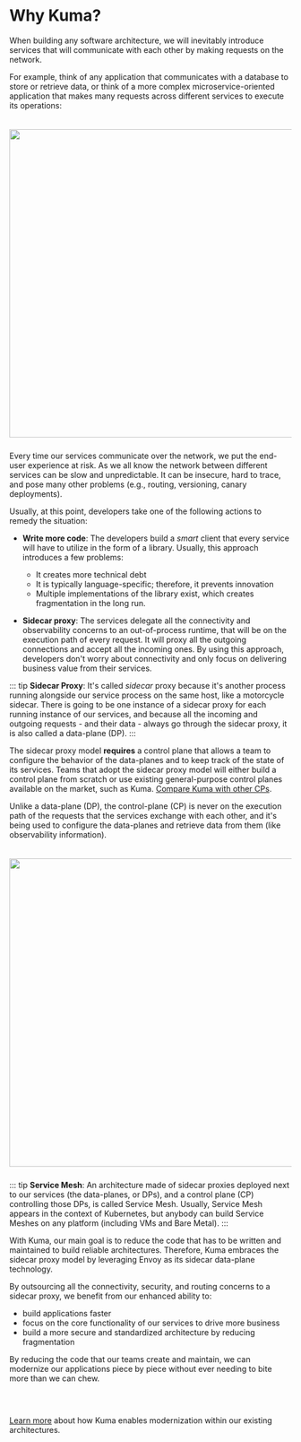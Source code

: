 # Why Kuma?

When building any software architecture, we will inevitably introduce services that will communicate with each other by making requests on the network. 

For example, think of any application that communicates with a database to store or retrieve data, or think of a more complex microservice-oriented application that makes many requests across different services to execute its operations:

<center>
<img src="/images/docs/0.2.0/diagram-02.jpg" alt="" style="width: 550px; padding-top: 20px; padding-bottom: 10px;"/>
</center>

Every time our services communicate over the network, we put the end-user experience at risk. As we all know the network between different services can be slow and unpredictable. It can be insecure, hard to trace, and pose many other problems (e.g., routing, versioning, canary deployments).

Usually, at this point, developers take one of the following actions to remedy the situation:

* **Write more code**: The developers build a *smart* client that every service will have to utilize in the form of a library. Usually, this approach introduces a few problems: 
  - It creates more technical debt
  - It is typically language-specific; therefore, it prevents innovation 
  - Multiple implementations of the library exist, which creates fragmentation in the long run.

* **Sidecar proxy**: The services delegate all the connectivity and observability concerns to an out-of-process runtime, that will be on the execution path of every request. It will proxy all the outgoing connections and accept all the incoming ones. By using this approach, developers don't worry about connectivity and only focus on delivering business value from their services.

::: tip
**Sidecar Proxy**: It's called *sidecar* proxy because it's another process running alongside our service process on the same host, like a motorcycle sidecar. There is going to be one instance of a sidecar proxy for each running instance of our services, and because all the incoming and outgoing requests - and their data - always go through the sidecar proxy, it is also called a data-plane (DP).
:::

The sidecar proxy model **requires** a control plane that allows a team to configure the behavior of the data-planes and to keep track of the state of its services. Teams that adopt the sidecar proxy model will either build a control plane from scratch or use existing general-purpose control planes available on the market, such as Kuma. [Compare Kuma with other CPs](#kuma-vs-xyz).

Unlike a data-plane (DP), the control-plane (CP) is never on the execution path of the requests that the services exchange with each other, and it's being used to configure the data-planes and retrieve data from them (like observability information).

<center>
<img src="/images/docs/0.2.0/diagram-03.jpg" alt="" style="width: 550px; padding-top: 20px; padding-bottom: 10px;"/>
</center>

::: tip
**Service Mesh**: An architecture made of sidecar proxies deployed next to our services (the data-planes, or DPs), and a control plane (CP) controlling those DPs, is called Service Mesh. Usually, Service Mesh appears in the context of Kubernetes, but anybody can build Service Meshes on any platform (including VMs and Bare Metal).
:::

With Kuma, our main goal is to reduce the code that has to be written and maintained to build reliable architectures. Therefore, Kuma embraces the sidecar proxy model by leveraging Envoy as its sidecar data-plane technology.

By outsourcing all the connectivity, security, and routing concerns to a sidecar proxy, we benefit from our enhanced ability to: 
- build applications faster
- focus on the core functionality of our services to drive more business
- build a more secure and standardized architecture by reducing fragmentation

By reducing the code that our teams create and maintain, we can modernize our applications piece by piece without ever needing to bite more than we can chew.

<center>
<img src="/images/docs/0.2.0/diagram-04.jpg" alt="" style=" padding-top: 20px; padding-bottom: 10px;"/>
</center>

[Learn more](#enabling-modernization) about how Kuma enables modernization within our existing architectures.